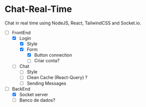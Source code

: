 # Chat-Real-Time

Chat in real time using NodeJS, React, TailwindCSS and Socket.io.

- [ ] FrontEnd
   - [x] Login
      - [x] Style
      - [x] Form
          - [x] Button connection
          - [ ] Criar conta?
   - [ ] Chat
      - [ ] Style
      - [ ] Clean Cache (React-Query) ?
      - [ ] Sending Messages

- [ ] BackEnd
   - [x] Socket server
   - [ ] Banco de dados?
